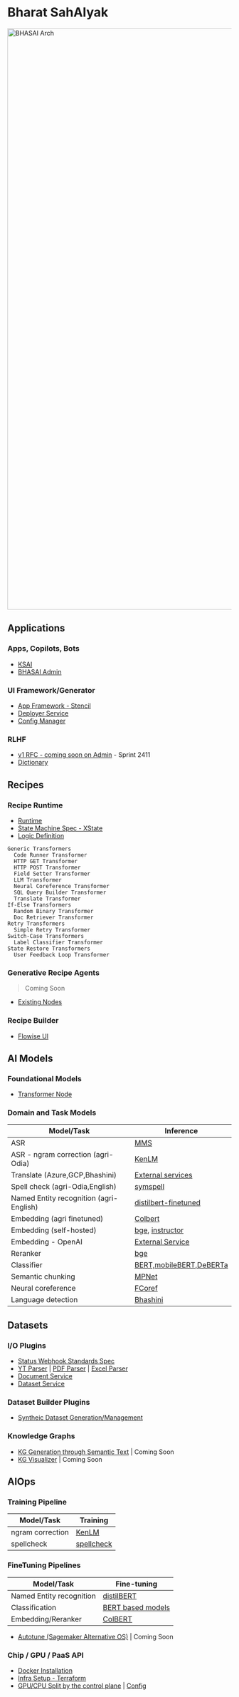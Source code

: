 # Bharat SahAIyak

<img width="1305" alt="BHASAI Arch" src="https://github.com/BharatSahAIyak/.github/assets/7413816/58724bdc-9a4c-4076-910a-457b80f008b8">


## Applications

### Apps, Copilots, Bots
- [KSAI](https://github.com/BharatSahAIyak/KISAI-bot)
- [BHASAI Admin](https://github.com/BharatSahAIyak/admin)

### UI Framework/Generator

- [App Framework - Stencil](https://github.com/SamagraX-Stencil/stencil-ui/)
- [Deployer Service](https://github.com/BharatSahAIyak/deployer)
- [Config Manager](https://github.com/BharatSahAIyak/deployer/tree/dev/src/modules/external-config)

### RLHF
- [v1 RFC - coming soon on Admin](https://github.com/BharatSahAIyak/ai-tools/issues/25) - Sprint 2411
- [Dictionary]()

## Recipes

### Recipe Runtime

- [Runtime](https://github.com/BharatSahAIyak/orchestrator)
- [State Machine Spec - XState](https://stately.ai/docs/xstate)
- [Logic Definition](https://github.com/BharatSahAIyak/orchestrator/blob/dev/src/xstate/xstate.factory.ts)

```
Generic Transformers
  Code Runner Transformer
  HTTP GET Transformer
  HTTP POST Transformer
  Field Setter Transformer
  LLM Transformer
  Neural Coreference Transformer
  SQL Query Builder Transformer
  Translate Transformer
If-Else Transformers
  Random Binary Transformer
  Doc Retriever Transformer
Retry Transformers
  Simple Retry Transformer
Switch-Case Transformers
  Label Classifier Transformer
State Restore Transformers
  User Feedback Loop Transformer
```

### Generative Recipe Agents
> Coming Soon

- [Existing Nodes](https://bharatsahaiyak-docs.vercel.app/developer_guide/guides/transformers/supported_transformers)

### Recipe Builder
- [Flowise UI](https://github.com/BharatSahAIyak/flowise)

## AI Models

### Foundational Models
- [Transformer Node](https://github.com/BharatSahAIyak/packages/tree/main/packages/transformers/src/modules/generic/llm)

### Domain and Task Models
| Model/Task                | Inference   |
|-------------------------------|---------|
| ASR                           | [MMS](https://github.com/BharatSahAIyak/ai-tools/tree/dev/src/asr/fairseq_mms) |
| ASR - ngram correction (agri-Odia)              | [KenLM](https://github.com/BharatSahAIyak/ai-tools/tree/dev/src/spell_check/kenlm/local) |
| Translate (Azure,GCP,Bhashini)  | [External services](https://github.com/BharatSahAIyak/ai-tools/tree/dev/src/text_translation/) | 
| Spell check (agri-Odia,English) | [symspell](https://github.com/BharatSahAIyak/spellcheck/blob/dev/spellcheck/app.py)| 
| Named Entity recognition (agri-English)              | [distilbert-finetuned](https://github.com/BharatSahAIyak/ai-tools/tree/dev/src/ner/agri_ner_akai)| 
| Embedding (agri finetuned)     | [Colbert](https://github.com/BharatSahAIyak/ai-tools/tree/dev/src/embeddings/colbert/local) | 
| Embedding (self-hosted)     | [bge](https://github.com/BharatSahAIyak/ai-tools/tree/dev/src/embeddings/bge-small/local), [instructor](https://github.com/BharatSahAIyak/ai-tools/tree/dev/src/embeddings/instructor)| 
| Embedding - OpenAI                         | [External Service](https://github.com/BharatSahAIyak/ai-tools/tree/dev/src/embeddings/openai)|
| Reranker  | [bge](https://github.com/BharatSahAIyak/ai-tools/tree/dev/src/rerankers/bge_base/local)| 
| Classifier | [BERT,mobileBERT,DeBERTa](https://github.com/BharatSahAIyak/ai-tools/tree/dev/src/text_classification) | 
Semantic chunking | [MPNet](https://github.com/BharatSahAIyak/ai-tools/tree/dev/src/chunking/MPNet/local) |
| Neural coreference | [FCoref](https://github.com/BharatSahAIyak/ai-tools/tree/dev/src/coref/fcoref) |
| Language detection | [Bhashini](https://github.com/BharatSahAIyak/ai-tools/tree/dev/src/text_lang_detection/bhashini/remote) | 

## Datasets

### I/O Plugins
- [Status Webhook Standards Spec](https://github.com/BharatSahAIyak/standards/issues/13)
- [YT Parser](https://github.com/BharatSahAIyak/yt-parser) | [PDF Parser](https://github.com/BharatSahAIyak/pdf-parser) | [Excel Parser](https://github.com/BharatSahAIyak/excel-parser)
- [Document Service](https://github.com/BharatSahAIyak/document-service)
- [Dataset Service](https://github.com/BharatSahAIyak/dataset-service)

### Dataset Builder Plugins
- [Syntheic Dataset Generation/Management](https://github.com/BharatSahAIyak/autotune)

### Knowledge Graphs
- [KG Generation through Semantic Text](https://github.com/BharatSahAIyak/knowledge-graph/tree/main-ts) | Coming Soon
- [KG Visualizer](https://github.com/BharatSahAIyak/kg-markdown-enhancer) | Coming Soon

## AIOps

### Training Pipeline

| Model/Task                | Training|
|-------------------------------|---------|
| ngram correction               | [KenLM](https://github.com/BharatSahAIyak/ai-tools/tree/dev/src/spell_check/kenlm/local) |
| spellcheck          | [spellcheck](https://github.com/BharatSahAIyak/spellcheck/blob/dev/spellcheck/app.py) |

### FineTuning Pipelines
| Model/Task                | Fine-tuning|
|-------------------------------|---------|
|  Named Entity recognition              | [distilBERT](https://github.com/BharatSahAIyak/NER_training) |
| Classification | [BERT based models](https://github.com/BharatSahAIyak/Classifier_training) |
| Embedding/Reranker | [ColBERT](https://github.com/BharatSahAIyak/colbert-finetune) |

- [Autotune (Sagemaker Alternative OS)](https://github.com/BharatSahAIyak/autotune) | Coming Soon

### Chip / GPU / PaaS API

- [Docker Installation](https://github.com/BharatSahAIyak/docker-bhasai)
- [Infra Setup - Terraform](https://github.com/BharatSahAIyak/infra)
- [GPU/CPU Split by the control plane](https://github.com/BharatSahAIyak/docker-bhasai/blob/dev/ai-tools/generate.sh) | [Config](https://github.com/BharatSahAIyak/ai-tools/blob/dev/config.json)
